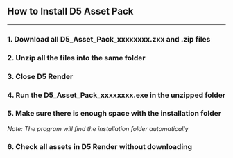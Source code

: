 ## How to Install D5 Asset Pack
***
### 1. Download all D5_Asset_Pack_xxxxxxxx.zxx and .zip files
### 2. Unzip all the files into the same folder
### 3. Close D5 Render
### 4. Run the **D5_Asset_Pack_xxxxxxxx.exe** in the unzipped folder
### 5. Make sure there is enough space with the installation folder
*Note: The program will find the installation folder automatically*
### 6. Check all assets in D5 Render without downloading
